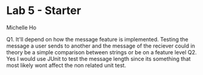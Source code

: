 # Lab 5 - Starter
Michelle Ho

Q1. It'll depend on how the message feature is implemented. Testing the message a user sends to another and the message of the reciever could in theory be a simple comparison between strings or be on a feature level 
Q2. Yes I would use JUnit to test the message length since its something that most likely wont affect the non related unit test.
